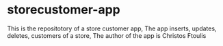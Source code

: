 # storecustomer-app
This is the repositotory of a store customer app,
The app inserts, updates, deletes, customers of a store,
The author of the app is Christos Ftoulis
